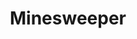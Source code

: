 ---
layout: post
name: Minesweeper
title: Minesweeper
category: game
description: "A crossplatform minesweeper"
logo: "/assets/minesweeper.png"
buttons:
  - title: "Source Code"
    url: https://github.com/chrisevans9629/Minesweeper
---